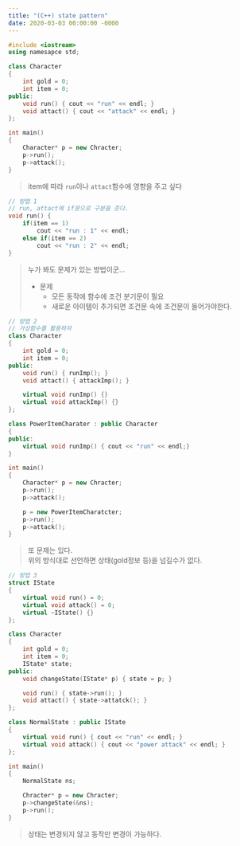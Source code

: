 ```yaml
---
title: "(C++) state pattern"
date: 2020-03-03 00:00:00 -0000
---
```


```cpp
#include <iostream>
using namesapce std;

class Character
{
    int gold = 0;
    int item = 0;
public:
    void run() { cout << "run" << endl; }
    void attact() { cout << "attack" << endl; }
};

int main()
{
    Character* p = new Chracter;
    p->run();
    p->attack();
}
```

> item에 따라 `run`이나 `attact`함수에 영향을 주고 싶다

```cpp
// 방법 1
// run, attact에 if문으로 구분을 준다.
void run() { 
    if(item == 1)
        cout << "run : 1" << endl; 
    else if(item == 2)
        cout << "run : 2" << endl;
}
```

> 누가 봐도 문제가 있는 방법이군...<br>
> * 문제
>   - 모든 동작에 함수에 조건 분기문이 필요
>   - 새로운 아이템이 추가되면 조건문 속에 조건문이 들어가야한다.

```cpp
// 방법 2
// 가상함수를 활용하자
class Character
{
    int gold = 0;
    int item = 0;
public:
    void run() { runImp(); }
    void attact() { attackImp(); }

    virtual void runImp() {}
    virtual void attackImp() {}
};

class PowerItemCharater : public Character
{
public:
    virtual void runImp() { cout << "run" << endl;}
}

int main()
{
    Character* p = new Chracter;
    p->run();
    p->attack();

    p = new PowerItemCharatcter;
    p->run();
    p->attack();
}
```

> 또 문제는 있다.<br>
> 위의 방식대로 선언하면 상태(gold정보 등)을 넘길수가 없다.

```cpp
// 방법 3
struct IState
{
    virtual void run() = 0;
    virtual void attack() = 0;
    virtual ~IState() {}
};

class Character
{
    int gold = 0;
    int item = 0;
    IState* state;
public:
    void changeState(IState* p) { state = p; }

    void run() { state->run(); }
    void attact() { state->attatck(); }
};

class NormalState : public IState
{
    virtual void run() { cout << "run" << endl; }
    virtual void attack() { cout << "power attack" << endl; }
};

int main()
{
    NormalState ns;

    Chracter* p = new Chracter;
    p->changeState(&ns);
    p->run();
}
```

> 상태는 변경되지 않고 동작만 변경이 가능하다.